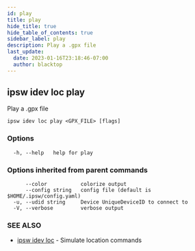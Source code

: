 ```yaml
---
id: play
title: play
hide_title: true
hide_table_of_contents: true
sidebar_label: play
description: Play a .gpx file
last_update:
  date: 2023-01-16T23:18:46-07:00
  author: blacktop
---
```

## ipsw idev loc play

Play a .gpx file

```
ipsw idev loc play <GPX_FILE> [flags]
```

### Options

```
  -h, --help   help for play
```

### Options inherited from parent commands

```
      --color           colorize output
      --config string   config file (default is $HOME/.ipsw/config.yaml)
  -u, --udid string     Device UniqueDeviceID to connect to
  -V, --verbose         verbose output
```

### SEE ALSO

* [ipsw idev loc](/docs/cli/ipsw/idev/loc)	 - Simulate location commands

